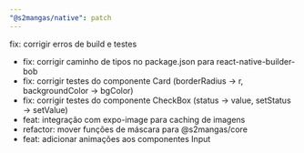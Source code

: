 ```yaml
---
"@s2mangas/native": patch
---
```


fix: corrigir erros de build e testes

- fix: corrigir caminho de tipos no package.json para react-native-builder-bob
- fix: corrigir testes do componente Card (borderRadius -> r, backgroundColor -> bgColor)
- fix: corrigir testes do componente CheckBox (status -> value, setStatus -> setValue)
- feat: integração com expo-image para caching de imagens
- refactor: mover funções de máscara para @s2mangas/core
- feat: adicionar animações aos componentes Input
